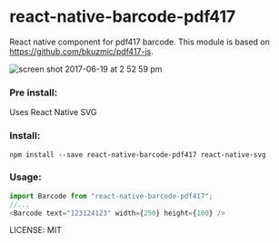 # react-native-barcode-pdf417

React native component for pdf417 barcode. This module is based on https://github.com/bkuzmic/pdf417-js.

![screen shot 2017-06-19 at 2 52 59 pm](https://user-images.githubusercontent.com/902357/27300810-09ec0efa-54ff-11e7-971b-fef49851525f.png)

### Pre install:

Uses React Native SVG

### Install:

```
npm install --save react-native-barcode-pdf417 react-native-svg
```

### Usage:

```js
import Barcode from "react-native-barcode-pdf417";
//...
<Barcode text="123124123" width={250} height={100} />
```

LICENSE: MIT
